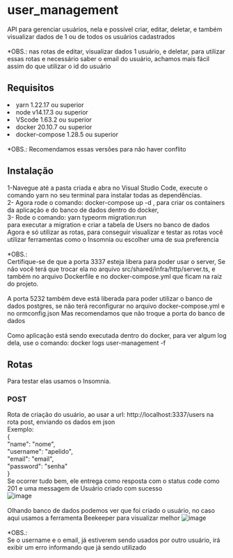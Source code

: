 # user_management
API para gerenciar usuários, nela e possível criar, editar, deletar, e também visualizar dados de 1 ou de todos os usuários cadastrados
<br><br>
*OBS.:
nas rotas de editar, visualizar dados 1 usuário, e deletar, para utilizar essas rotas 
e necessário saber o email do usuário, achamos mais fácil assim do que utilizar o id
do usuário

## Requisitos
<li>yarn 1.22.17 ou superior</li>
<li>node v14.17.3 ou superior</li>
<li>VScode 1.63.2 ou superior</li>
<li>docker 20.10.7 ou superior</li>
<li>docker-compose 1.28.5 ou superior</li>
<br>
*OBS.: Recomendamos essas versões para não haver conflito

## Instalação

1-Navegue até a pasta criada e abra no Visual Studio Code, execute o comando yarn no seu terminal 
para instalar todas as dependências.
<br>
2- Agora rode o comando: docker-compose up -d , para criar os containers da aplicação e do banco de dados
dentro do docker, 
<br>
3- Rode o comando: yarn typeorm migration:run <br>
para executar a migration e criar a tabela de Users no banco de dados
<br>
Agora e só utilizar as rotas, para conseguir visualizar e testar as rotas você utilizar ferramentas como o Insomnia ou escolher uma de sua preferencia
<br><br>
*OBS.: <br>
Certifique-se de que a porta 3337 esteja libera para poder usar o server,
Se não você terá que trocar ela no arquivo src/shared/infra/http/server.ts,
e também no arquivo Dockerfile e no docker-compose.yml que ficam na raiz do projeto.
<br><br>
A porta 5232 também deve está liberada para poder utilizar o banco de dados postgres,
se não terá reconfigurar no arquivo docker-compose.yml e no ormconfig.json
Mas recomendamos que não troque a porta do banco de dados
<br><br>
Como aplicação está sendo executada dentro do docker, para ver algum log dela,
use o comando: docker logs user-management -f

## Rotas
Para testar elas usamos o Insomnia.
<br>
### POST
Rota de criação do usuário, ao usar a url: http://localhost:3337/users na rota post,
enviando os dados em json
<br>
Exemplo: <br>
{ <br>
	"name": "nome", <br>
	"username": "apelido", <br>
	"email": "email", <br>
	"password": "senha"	<br>
}<br>
Se ocorrer tudo bem, ele entrega como resposta com o status code como 201
e uma messagem de Usuário criado com sucesso
<br>
![image](https://user-images.githubusercontent.com/54649877/158878290-809a65dd-6c32-4b77-b17c-8f601df04366.png)
<br><br>
Olhando banco de dados podemos ver que foi criado o usuário, no caso aqui usamos a ferramenta Beekeeper para visualizar melhor
![image](https://user-images.githubusercontent.com/54649877/158878644-6a16ffa4-34bd-46b4-8c31-83db6f450d74.png)
<br><br>
*OBS.:<br>
Se o username e o email, já estiverem sendo usados por outro usuário,
irá exibir um erro informando que já sendo utilizado
